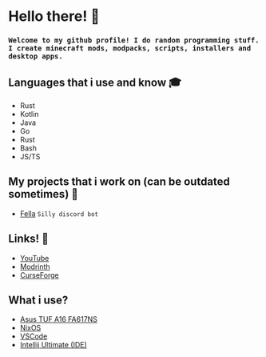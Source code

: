 # Hello there! :wave:
### `Welcome to my github profile! I do random programming stuff. I create minecraft mods, modpacks, scripts, installers and desktop apps.`
## Languages that i use and know :mortar_board:
- Rust
- Kotlin
- Java
- Go
- Rust
- Bash
- JS/TS
## My projects that i work on (can be outdated sometimes) :dvd:
- [Fella](https://github.com/kittech0/fella) `Silly discord bot`
## Links! :fax:
- [YouTube](https://www.youtube.com/@kittech_)
- [Modrinth](https://modrinth.com/user/kittech)
- [CurseForge](https://www.curseforge.com/members/justafoxxo)
## What i use?
- [Asus TUF A16 FA617NS](https://www.asus.com/laptops/for-gaming/tuf-gaming/asus-tuf-gaming-a16-advantage-edition-2023/)
- [NixOS](https://nixos.org)
- [VSCode](https://code.visualstudio.com/)
- [Intellij Ultimate (IDE)](https://www.jetbrains.com/idea/)
